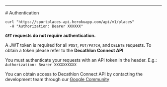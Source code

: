 <hr class="hr-section-sep">
# Authentication

```shell
curl "https://sportplaces-api.herokuapp.com/api/v1/places"
  -H "Authorization: Bearer XXXXXX"
```

**`GET` requests do not require authentication.**

A JWT token is required for all `POST`, `PUT/PATCH`, and `DELETE` requests. 
To obtain a token please refer to the **Decathlon Connect API**

You must authenticate your requests with an API token in the header.
E.g.: `Authorization: Bearer XXXXXXXXXX`

<aside class="notice">
  You can obtain access to Decathlon Connect API by contacting the development team through our 
  <a href="https://plus.google.com/u/2/communities/110282251333522025242">Google Community</a>
</aside>
